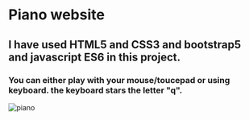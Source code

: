 # Piano website

## I have used HTML5 and CSS3 and bootstrap5 and javascript ES6 in this project.
### You can either play with your mouse/toucepad or using keyboard. the keyboard stars the letter "q".

![piano](https://github.com/artinmohajeri/Piano/assets/95845593/c9170589-8ac2-45c0-a9ee-bf0d1fea57df)

